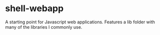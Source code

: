 shell-webapp
============

A starting point for Javascript web applications. Features a lib folder with many of the libraries I commonly use.